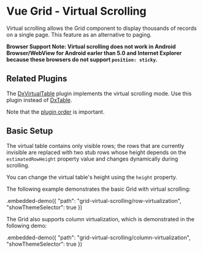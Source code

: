# Vue Grid - Virtual Scrolling

Virtual scrolling allows the Grid component to display thousands of records on a single page. This feature as an alternative to paging.

**Browser Support Note: Virtual scrolling does not work in Android Browser/WebView for Android earler than 5.0 and Internet Explorer because these browsers do not support `position: sticky`.**

## Related Plugins

The [DxVirtualTable](../reference/virtual-table.md) plugin implements the virtual scrolling mode. Use this plugin instead of [DxTable](../reference/table.md).

Note that the [plugin order](./plugin-overview.md#plugin-order) is important.

## Basic Setup

The virtual table contains only visible rows; the rows that are currently invisible are replaced with two stub rows whose height depends on the `estimatedRowHeight` property value and changes dynamically during scrolling.

You can change the virtual table's height using the `height` property.

The following example demonstrates the basic Grid with virtual scrolling:

.embedded-demo({ "path": "grid-virtual-scrolling/row-virtualization", "showThemeSelector": true })

The Grid also supports column virtualization, which is demonstrated in the following demo:

.embedded-demo({ "path": "grid-virtual-scrolling/column-virtualization", "showThemeSelector": true })
